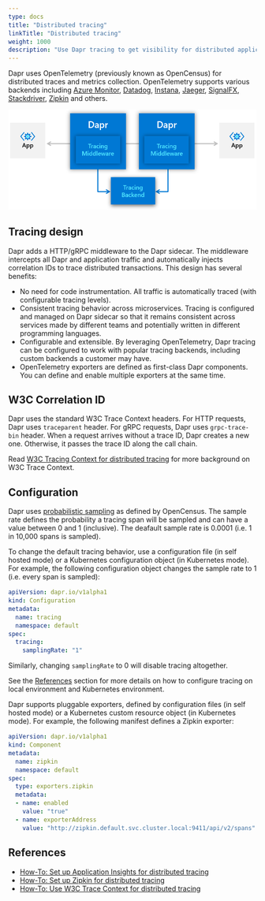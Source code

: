 ```yaml
---
type: docs
title: "Distributed tracing"
linkTitle: "Distributed tracing"
weight: 1000
description: "Use Dapr tracing to get visibility for distributed application"
---
```


Dapr uses OpenTelemetry (previously known as OpenCensus) for distributed traces and metrics collection. OpenTelemetry supports various backends including [Azure Monitor](https://azure.microsoft.com/en-us/services/monitor/), [Datadog](https://www.datadoghq.com), [Instana](https://www.instana.com), [Jaeger](https://www.jaegertracing.io/), [SignalFX](https://www.signalfx.com/), [Stackdriver](https://cloud.google.com/stackdriver), [Zipkin](https://zipkin.io) and others.

<img src="/images/tracing.png" width=600>

## Tracing design

Dapr adds a HTTP/gRPC middleware to the Dapr sidecar. The middleware intercepts all Dapr and application traffic and automatically injects correlation IDs to trace distributed transactions. This design has several benefits:

* No need for code instrumentation. All traffic is automatically traced (with configurable tracing levels).
* Consistent tracing behavior across microservices. Tracing is configured and managed on Dapr sidecar so that it remains consistent across services made by different teams and potentially written in different programming languages.
* Configurable and extensible. By leveraging OpenTelemetry, Dapr tracing can be configured to work with popular tracing backends, including custom backends a customer may have.
* OpenTelemetry exporters are defined as first-class Dapr components. You can define and enable multiple exporters at the same time.

## W3C Correlation ID

Dapr uses the standard W3C Trace Context headers. For HTTP requests, Dapr uses `traceparent` header. For gRPC requests, Dapr uses `grpc-trace-bin` header.   When a request arrives without a trace ID, Dapr creates a new one. Otherwise, it passes the trace ID along the call chain.

Read [W3C Tracing Context for distributed tracing](./W3C-traces.md) for more background on W3C Trace Context.

## Configuration

Dapr uses [probabilistic sampling](https://opencensus.io/tracing/sampling/probabilistic/) as defined by OpenCensus. The sample rate defines the probability a tracing span will be sampled and can have a value between 0 and 1 (inclusive). The deafault sample rate is 0.0001 (i.e. 1 in 10,000 spans is sampled).

To change the default tracing behavior, use a configuration file (in self hosted mode) or a Kubernetes configuration object (in Kubernetes mode). For example, the following configuration object changes the sample rate to 1 (i.e. every span is sampled):

```yaml
apiVersion: dapr.io/v1alpha1
kind: Configuration
metadata:
  name: tracing
  namespace: default
spec:
  tracing:
    samplingRate: "1"
```

Similarly, changing `samplingRate` to 0 will disable tracing altogether.

See the [References](#references) section for more details on how to configure tracing on local environment and Kubernetes environment.

Dapr supports pluggable exporters, defined by configuration files (in self hosted mode) or a Kubernetes custom resource object (in Kubernetes mode). For example, the following manifest defines a Zipkin exporter:

```yaml
apiVersion: dapr.io/v1alpha1
kind: Component
metadata:
  name: zipkin
  namespace: default
spec:
  type: exporters.zipkin
  metadata:
  - name: enabled
    value: "true"
  - name: exporterAddress
    value: "http://zipkin.default.svc.cluster.local:9411/api/v2/spans"
```

## References

* [How-To: Set up Application Insights for distributed tracing](../../howto/diagnose-with-tracing/azure-monitor.md)
* [How-To: Set up Zipkin for distributed tracing](../../howto/diagnose-with-tracing/zipkin.md)
* [How-To: Use W3C Trace Context for distributed tracing](../../howto/use-w3c-tracecontext/README.md)

